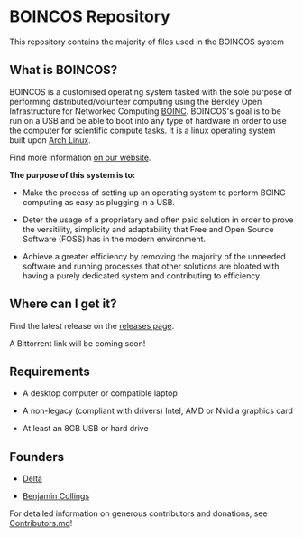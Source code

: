 # BOINCOS Repository

This repository contains the majority of files used in the BOINCOS system

## What is BOINCOS?

BOINCOS is a customised operating system tasked with the sole purpose of performing distributed/volunteer computing using the Berkley Open Infrastructure for Networked Computing [BOINC](https://boinc.berkeley.edu). BOINCOS's goal is to be run on a USB and be able to boot into any type of hardware in order to use the computer for scientific compute tasks. It is a linux operating system built upon [Arch Linux](https://www.archlinux.org).

Find more information [on our website](https://delta1512.github.io/BOINCOS/).

**The purpose of this system is to:**

- Make the process of setting up an operating system to perform BOINC computing as easy as plugging in a USB.

- Deter the usage of a proprietary and often paid solution in order to prove the versitility, simplicity and adaptability that Free and Open Source Software (FOSS) has in the modern environment.

- Achieve a greater efficiency by removing the majority of the unneeded software and running processes that other solutions are bloated with, having a purely dedicated system and contributing to efficiency.

## Where can I get it?

Find the latest release on the [releases page](https://github.com/delta1512/BOINCOS/releases).

A Bittorrent link will be coming soon!

## Requirements

- A desktop computer or compatible laptop 

- A non-legacy (compliant with drivers) Intel, AMD or Nvidia graphics card

- At least an 8GB USB or hard drive

## Founders

- [Delta](https://github.com/delta1512)

- [Benjamin Collings](https://github.com/Aurailus)

For detailed information on generous contributors and donations, see [Contributors.md](./Contributors.md)!

